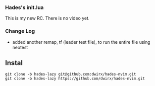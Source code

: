 ### Hades's init.lua
This is my new RC.  There is no video yet.

### Change Log
* added another remap, <leader>tf (leader test file), to run the entire file
  using neotest


## Instal
```
git clone -b hades-lazy git@github.com:dwirx/hades-nvim.git
git clone -b hades-lazy https://github.com/dwirx/hades-nvim.git
```
